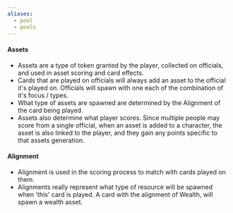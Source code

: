 ```yaml
---
aliases:
  - pool
  - pools
---
```

#### Assets
- Assets are a type of token granted by the player, collected on officials, and used in asset scoring and card effects. 
- Cards that are played on officials will always add an asset to the official it's played on.  Officials will spawn with one each of the combination of it's focus / types.
- What type of assets are spawned are determined by the Alignment of the card being played.
- Assets also determine what player scores.  Since multiple people may score from a single official, when an asset is added to a character, the asset is also linked to the player, and they gain any points specific to that assets generation.

#### Alignment
- Alignment is used in the scoring process to match with cards played on them.
- Alignments really represent what type of resource will be spawned when 'this' card is played.  A card with the alignment of Wealth, will spawn a wealth asset.